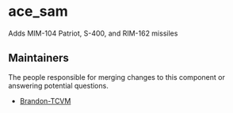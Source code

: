 ace_sam
===================

Adds MIM-104 Patriot, S-400, and RIM-162 missiles


## Maintainers

The people responsible for merging changes to this component or answering potential questions.

- [Brandon-TCVM](https://github.com/TheCandianVendingMachine)

